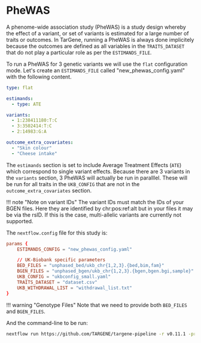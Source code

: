 # PheWAS

A phenome-wide association study (PheWAS) is a study design whereby the effect of a variant, or set of variants is estimated for a large number of traits or outcomes. In TarGene, running a PheWAS is always done implicitely because the outcomes are defined as all variables in the `TRAITS_DATASET` that do not play a particular role as per the `ESTIMANDS_FILE`.

To run a PheWAS for 3 genetic variants we will use the `flat` configuration mode. Let's create an `ESTIMANDS_FILE` called "new_phewas_config.yaml" with the following content.

```yaml
type: flat

estimands:
  - type: ATE

variants:
  - 1:238411180:T:C
  - 3:3502414:T:C
  - 2:14983:G:A

outcome_extra_covariates:
  - "Skin colour"
  - "Cheese intake"
```

The `estimands` section is set to include Average Treatment Effects (`ATE`) which correspond to single variant effects. Because there are 3 variants in the `variants` section, 3 PheWAS will actually be run in paralllel. These will be run for all traits in the `UKB_CONFIG` that are not in the `outcome_extra_covariates` section.

!!! note "Note on variant IDs"
    The variant IDs must match the IDs of your BGEN files. Here they are identified by chr:pos:ref:alt but in your files it may be via the rsID. If this is the case, multi-allelic variants are currently not supported.

The `nextflow.config` file for this study is:

```conf
params {
    ESTIMANDS_CONFIG = "new_phewas_config.yaml"

    // UK-Biobank specific parameters
    BED_FILES = "unphased_bed/ukb_chr{1,2,3}.{bed,bim,fam}"
    BGEN_FILES = "unphased_bgen/ukb_chr{1,2,3}.{bgen,bgen.bgi,sample}"
    UKB_CONFIG = "ukbconfig_small.yaml"
    TRAITS_DATASET = "dataset.csv"
    UKB_WITHDRAWAL_LIST = "withdrawal_list.txt"
}
```

!!! warning "Genotype Files"
    Note that we need to provide both `BED_FILES` and `BGEN_FILES`.

And the command-line to be run:

```bash
nextflow run https://github.com/TARGENE/targene-pipeline -r v0.11.1 -profile local
```
